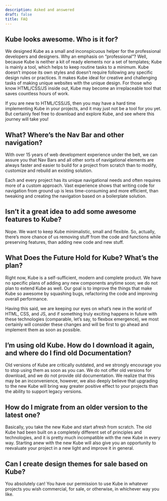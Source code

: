```yaml
---
description: Asked and answered
draft: false
title: FAQ
---
```


## Kube looks awesome. Who is it for?

We designed Kube as a small and inconspicuous helper for the professional developers and designers. Why an emphasis on “professional”? Well, because Kube is neither a kit of ready elements nor a set of templates; Kube is mainly a tool, which helps to keep routine tasks to a minimum. Kube doesn’t impose its own styles and doesn’t require following any specific design rules or practices. It makes Kube ideal for creative and challenging tasks of making unique websites with the unique design. For those who know HTML/CSS/JS inside out, Kube may become an irreplaceable tool that saves countless hours of work.

If you are new to HTML/CSS/JS, then you may have a hard time implementing Kube in your projects, and it may just not be a tool for you yet. But certainly feel free to download and explore Kube, and see where this journey will take you!

## What? Where’s the Nav Bar and other navigation?

With over 15 years of web development experience under the belt, we can assure you that Nav Bars and all other sorts of navigational elements are always faster and easier to build for a project from scratch than to modify, customize and rebuild an existing solution.

Each and every project has its unique navigational needs and often requires more of a custom approach. Vast experience shows that writing code for navigation from ground up is less time-consuming and more efficient, than tweaking and creating the navigation based on a boilerplate solution.

## Isn’t it a great idea to add some awesome features to Kube?

Nope. We want to keep Kube minimalistic, small and flexible. So, actually, there’s more chance of us removing stuff from the code and functions while preserving features, than adding new code and new stuff.

## What Does the Future Hold for Kube? What’s the plan?

Right now, Kube is a self-sufficient, modern and complete product. We have no specific plans of adding any new components anytime soon; we do not plan to extend Kube as well. Our goal is to improve the things that make Kube so awesome by squashing bugs, refactoring the code and improving overall performance.

Having this said, we are keeping our eyes on what’s new in the world of HTML, CSS, and JS, and if something truly exciting happens in future with these technologies (comparable, let’s say, to flexbox emergence), we most certainly will consider these changes and will be first to go ahead and implement them as soon as possible.

## I’m using old Kube. How do I download it again, and where do I find old Documentation?

Old versions of Kube are critically outdated, and we strongly encourage you to stop using them as soon as you can. We do not offer old versions for download, and we do not provide old documentation. We realize that this may be an inconvenience, however, we also deeply believe that upgrading to the new Kube will bring way greater positive effect to your projects than the ability to support legacy versions.

## How do I migrate from an older version to the latest one?

Basically, you take the new Kube and start afresh from scratch. The old Kube had been built on a completely different set of principles and technologies, and it is pretty much incompatible with the new Kube in every way. Starting anew with the new Kube will also give you an opportunity to reevaluate your project in a new light and improve it in general.

## Can I create design themes for sale based on Kube?

You absolutely can! You have our permission to use Kube in whatever projects you wish commercial, for sale, or otherwise, in whichever way you like.